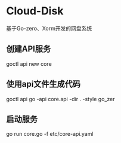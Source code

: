 # Cloud-Disk
基于Go-zero、Xorm开发的网盘系统

## 创建API服务
goctl api new core

## 使用api文件生成代码
goctl api go -api core.api -dir . -style go_zer

## 启动服务
go run core.go -f etc/core-api.yaml
